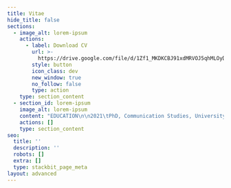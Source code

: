 ```yaml
---
title: Vitae
hide_title: false
sections:
  - image_alt: lorem-ipsum
    actions:
      - label: Download CV
        url: >-
          https://drive.google.com/file/d/1Zf1_MKDKCBJ91xdMRVOJ5qhMLOyDjHMx/view?usp=sharing
        style: button
        icon_class: dev
        new_window: true
        no_follow: false
        type: action
    type: section_content
  - section_id: lorem-ipsum
    image_alt: lorem-ipsum
    content: "EDUCATION\n\n2021\tPhD, Communication Studies, University of Iowa\r\nDissertation: “Understanding the Early Television Cartoon”\r\nDirectors: Timothy Havens and Thomas Lamarre (University of Chicago)\r\nCommittee members: Kembrew McLeod, Christopher Goetz, Laura Rigal\r\nStatus: Dissertation completed and accepted; graduation expected in May\n\n2011\tMA, Media, Culture, and Communication, New York University\r\nThesis: “The Mediated Meme: Form and Change in Viral Media Culture”\n\n2008-9\tGraduate coursework, Media Studies, Universiteit van Amsterdam, The Netherlands\n\n2006-8\tUndergraduate coursework, Film and Cultural Studies, University of Minnesota\n\n2002\tBA, Philosophy, Reed College\r\nThesis: “Analyzing the Conscious-Physical Link: On Chalmers’ Theory”\n\nTEACHING EXPERIENCE\n\nExp.\tAssociate level certification, CIRTL. Center for the Integration of Teaching and Learning, University of Iowa\n\nInstructor, University of Iowa\n\n2016\tTelevision Criticism\n\n2012-13\tMedia, Advertising, and Society (two terms)\n\nTeaching Assistant, University of Iowa\n\n2017\tMedia, Music, and Culture\n\n2014-15\tCore Concepts in Communication Studies (two terms)\n\n2014-17\tCommunication Theory in Everyday Life (three terms)\n\n2013-16\tThe Art of Persuading Others (two terms)\n\nAdjunct Instructor, Mercy College (NY)\n\n2011\tMedia in America\n\nGrader, New York University\n\n2010\tAdvertising and Society\n\nAssistant Teacher, Public School 9, Brooklyn, NY\n\n2009-10\tReading and math, first grade classroom, through federal America Reads / America Counts program\n\nPUBLICATIONS\n\nForthc.\t“United States Studio Animation after 1950 – TV.” Entry in Encyclopedia of Animation Studies. Edited by Eric Herhuth and Annabelle Honess Roe. Bloomsbury. Entry invited for forthcoming volume\n\nForthc.\tHanna and Barbera: Conversations. Co-editing interview collection with Kevin Sandler. University Press of Mississippi. Securing permissions and preparing manuscript for forthcoming volume\n\nForthc.\t“Saturday Morning Trojan Mouse: The Origins of the Creative-Driven Television Cartoon.” With Lev Cantoral. In Animated Mischief: Thirty Years of Cartoon Subversiveness, 1988-2018, edited by Brian Duchaney and David Silverman. McFarland & Company. Chapter revised for forthcoming volume, awaiting final comments\n\nForthc.\t“A Cultural History of the Digital Present,” book review of Kenneth Cmiel and John Durham Peters, Promiscuous Knowledge: Information, Image, and Other Truth Games in History (2020). Journal of Communication Inquiry. Passed peer review, copy editing in advance of publication in forthcoming issue\n\n2019\t“Children’s Television Programming.” Entry in The Sage International Encyclopedia of Mass Media and Society. Edited by Debra L. Merskin, Sage. Published\n\n2010\t“Cel Animation.” Online wiki article. Dead Media Archive.\n\n2010\t“Textual Closure (Formal).” Online wiki article. Dead Media Archive.\n\nCONFERENCE PRESENTATIONS\n\n2021\t“Principles of the Television Cartoon, or Illustrated Radio,” Society for Animation Studies annual conference, New Orleans (accepted)\n\n2017\t“Comics Origin Stories: Histories of the Present,” International Communication Association annual conference, San Diego\n\n2017\t“The Origin of Adult Swim’s ‘Minimal’ Animation,” Society for Cinema and Media Studies annual conference, Chicago\n\n2017\t“Historically Innovative Techniques of Animation,” Popular Culture Association annual conference, San Diego. Organized and chaired panel of four papers\n\n2017\t“Quick and Dirty? The World Wide Web of Pornography,” Popular Culture Association annual conference, San Diego\n\n2017\t“Notes for a Text/Genre/Media Communication Model,” Midwest Winter Workshop graduate conference, University of Iowa\n\n2016\t“‘Space Ghost Coast to Coast’: Cable Television Animation’s Devolution or Evolution?” Society for Animation Studies annual conference, Singapore\n\n2016\t“The Film Short, Long Forgotten, Has in Fact Never Left,” Jakobsen Graduate Conference, University of Iowa\n\n2015\t“Digital Video Codecs: The New Suspension of Disbelief,” Society for Cinema and Media Studies annual conference, Montréal, Canada\n\n2014\t“Genre, Identity, and Culture: Cinema and Contemporary Sociality,” Midwest Winter Workshop graduate conference, University of Illinois, Urbana-Champaign, IL\n\n2010\t“Selective Appropriation as Intertextual Innovation in The Simpsons,” Comparative Literary and Cultural Studies Graduate Conference, Stony Brook University, Stony Brook, NY\n\nGUEST LECTURES\n\n2021\t“Understanding the Early Television Cartoon,” invited talk for department colloquium. Communication Studies and Cinematic Arts, University of Iowa, currently preparing\n\n2016\t“What Do Pictures Do? Implications for Visual Rhetoric,” in-class TA lecture. The Art of Persuading Others, University of Iowa\n\n2015\t“Living in an Online World: Teenage Culture on the Viral Internet,” in-class TA lecture. Core Concepts in Communication Studies, University of Iowa, two years\n\n2014-8\t“The Kardashians, the Robertsons, and Celebrity Family Cultures,” in-class TA lecture. Communication Theory in Everyday Life, University of Iowa, four years.\n\nSERVICE\n\n2020-pr.\tOrganizer, Media Studies Publishing Pipeline. Graduate student journal article writing group, University of Iowa\n\n2018-20\tBoard member, Journal of Communication Inquiry. Advisory Board, two years\n\n2017-pr.\tAcademic writing editor, University of Iowa Writing Center. Notable accomplishment: Proofread three UI nursing dissertations in APA style (Nadia Sabbagh Steinberg, Rebecca Dickinson, Miyeon Kim)\n\n2017-18\tRespondent, department job candidate talks, assistant professor and associate professor positions. Department of Communication Studies, University of Iowa\n\n2016-19\tJunior and senior editor and proofreader, ProofreadingPal Proofreading / Editing Services. Level 1 proofreader, level 2 Proofreader, and customer service representative. Notable accomplishment: Proofread over 300,000 total words in over 200 documents in all major writing styles\n\n2016-18\tGraduate student representative, Graduate Student Advisory Committee. Department of Communication Studies, University of Iowa, two years\n\n2016-17\tTreasurer and board member, EPX Studio. Co-planned EPXCON video game and animation conference, coordinated payments, and balanced budget\n\n2015-19\tMentor for four incoming Media Studies PhD students in Communication Studies. Department of Communication Studies, University of Iowa (Gavin Feller, Bailey Kelley, Alexander Koch, Brandon McCasland)\n\n2015\tChaperone for 7 UI undergraduate students on trip to tour animation and gaming studios. With animator Peter Chanthanakone. San Francisco, CA.\n\n2009-10\tGraduate student representative, Graduate Student Organization. Department of Media, Culture, and Communication, New York University\n\nPROFESSIONAL AND ACADEMIC DEVELOPMENT\n\n2021\tEnrolled graduate student, Topics in Teaching and Professional Development. Department of Rhetoric, University of Iowa\n\n2020\tParticipant, Teaching as Research workshop series. Center for the Integration of Teaching and Learning, University of Iowa. Developed TAR project for next teaching position, “Structuring Classroom Learning Communities”\n\n2020\tParticipant, Grant Writing Seminar for Graduate Students. Workshop series Graduate College, University of Iowa\n\n2019\tParticipant, Mindfulness-Based Stress Reduction course. Mindfulness Programs, University of Iowa Hospitals and Clinics, University of Iowa\n\n2019\tParticipant, Managing the Market – Job Docs. Workshop series for preparing job application documents, Graduate College, University of Iowa\n\n2018\tEnrolled graduate student, Writing for Learned Journals. Publication preparation seminar, Graduate College, University of Iowa\n\n2017\tInterviewer and organizer, interview research study, Los Angeles, CA. With IRB approval, spoke with 29 animation industry professionals and animation scholars as primary sources for dissertation research\n\n2017\tPaper evaluator, Jakobsen Graduate Conference. University of Iowa\n\n2016-pr.\tParticipant, Critical Theory Reading Group, with graduate students. University of Iowa\n\n2015\tParticipant, Faculty Learning Community. Affiliated with Center for Teaching, University of Iowa\n\n2014-16\tOrganizer, Philosophy Reading Group, with graduate students. University of Iowa\n\n2013-pr.\tParticipant, Project on the Rhetoric of Inquiry, faculty pre-publication workshop series. Obermann Center, University of Iowa\n\nMEDIA PRODUCTION EXPERIENCE\n\n2020-pr.\tWebsite producer. tylersolonwilliams.com. Currently creating professional web site with information technology professional Moneer Rifai\n\n2015-pr. Animator, filmmaker, graphic designer, drawing sketch artist. At Iowa, completed Introduction to Animation, animation production course with Peter Chanthanakone, University of Iowa. Created and edited animated/live action student film, using Autodesk Maya. Completed prerequisite coursework in Basic Drawing, a traditional figure drawing course using a variety of subjects, papers, and pencils, and Graphic Design I, a digital design course using Adobe Illustrator and Photoshop\n\n2014-pr.\tGuest lecturer, video producer, video editor. “The Kardashians, the Robertsons, and Celebrity Family Cultures,” University of Iowa course guest lecture. Produced recording with assistance of media professional Peder Goodman\n\n2008-pr.\tLive-action film director and producer. I have completed two student films with live action footage. The most recent is my Iowa student film, “Good Vibrations: Metamorphosis.” The first was for Filmmaking International, CREA video production course with Ellen Verhoeff, Universiteit van Amsterdam. Filmed live action student films with multiple actors, edited footage, exhibited film for campus screenings\n\n1998-99\tRadio DJ. Hosted a radio show on college radio station KRRC, Reed College. Primarily played jazz and hip hop on CD and vinyl\n\nLANGUAGES\n\nFrench, professional working proficiency\n\nGerman, limited working proficiency\n\nChinese, elementary proficiency\n\nAWARDS AND FELLOWSHIPS\n\n2020\tSociety for Animation Studies COVID-19 Stimulus Fund Award, with Kevin Sandler, Society for Animation Studies. $300\n\n2020\tGraduate College Summer Fellowship, Graduate College, University of Iowa. $5,000\n\n2016-17\tDepartment of Communication Studies Dissertation Award, University of Iowa. $800\n\n2016-17\tGraduate Student Senate travel award, University of Iowa. $1,110 over two years\n\n2016\tCommunication Studies Graduate Student Association conference travel award. $165\n\n2013-17\tDepartment of Communication Studies Harshbarger conference presentation travel award, University of Iowa. $3,000 over five years\n\n2010\tInformal recognition of teaching (glass apple), Mrs. Ingrid Marshall, PS 9, Brooklyn, NY\n\nREFERENCES\n\nTimothy Havens\r\nDissertation co-chair, Professor\r\nDepartment of Communication Studies\r\nUniversity of Iowa\r\n105C Becker Communication Studies Building\r\nIowa City, IA 52242\r\nOffice: 319-335-0580\r\ntimothy-havens@uiowa.edu\n\nThomas Lamarre\r\nDissertation co-chair, Professor\r\nDepartment of Cinema and Media Studies\r\nUniversity of Chicago\r\nClassics 304\r\n1010 E. 59th Street\r\nChicago, IL 60637\r\ntlamarre@uchicago.edu\n\nKembrew McLeod\r\nProfessor, Department Chair\r\nDepartment of Communication Studies\r\nUniversity of Iowa\r\n105C Becker Communication Studies Building\r\nIowa City, IA 52242\r\nOffice: 319-353-2259\r\nkembrew-mcleod@uiowa.edu\n\nChristopher Goetz\r\nAssistant Professor\r\nDepartment of Cinematic Arts\r\nUniversity of Iowa\r\n105 Becker Communication Studies Building\r\nIowa City, Iowa 52242\r\nOffice: 319-335-0325\r\nchristopher-goetz@uiowa.edu\n"
    actions: []
    type: section_content
seo:
  title: ''
  description: ''
  robots: []
  extra: []
  type: stackbit_page_meta
layout: advanced
---
```

